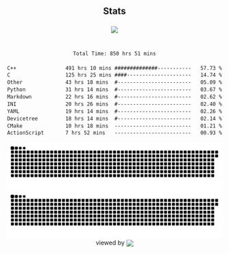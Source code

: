 


<div align="center">

## Stats
<img style="margin: 5px;" src="https://github-readme-stats.vercel.app/api?username=Sylensky&hide=stars&cache_seconds=1800&count_private=true&show_icons=true&include_all_commits=true&hide_border=false&theme=github_dark"/>
</div><br>

<div align="center">

<!--START_SECTION:waka-->

```txt
Total Time: 850 hrs 51 mins

C++                491 hrs 10 mins ##############-----------   57.73 %
C                  125 hrs 25 mins ####---------------------   14.74 %
Other              43 hrs 18 mins  #------------------------   05.09 %
Python             31 hrs 14 mins  #------------------------   03.67 %
Markdown           22 hrs 16 mins  #------------------------   02.62 %
INI                20 hrs 26 mins  #------------------------   02.40 %
YAML               19 hrs 14 mins  #------------------------   02.26 %
Devicetree         18 hrs 14 mins  #------------------------   02.14 %
CMake              10 hrs 18 mins  -------------------------   01.21 %
ActionScript       7 hrs 52 mins   -------------------------   00.93 %
```

<!--END_SECTION:waka-->

</div>

<div align="center">
<img src="https://raw.githubusercontent.com/Sylensky/Sylensky/animation/github-contribution-grid-snake-dark.svg#gh-dark-mode-only"/>
<img src="https://raw.githubusercontent.com/Sylensky/Sylensky/animation/github-contribution-grid-snake.svg#gh-light-mode-only"/>
</div>

<div align="center">
viewed by <img src="https://visitor-badge.laobi.icu/badge?page_id=Sylensky.Sylensky" align="center" height="20" width="" />
</div>
